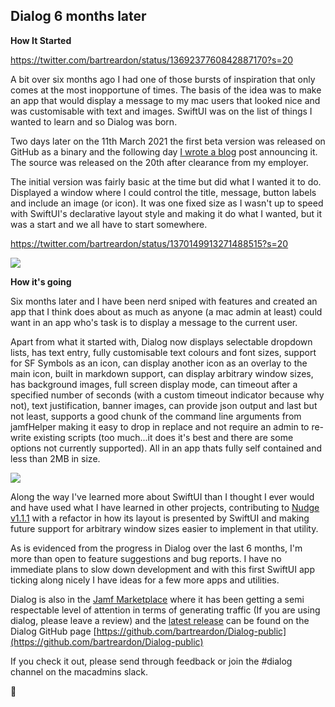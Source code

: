 ## Dialog 6 months later

**How It Started**

https://twitter.com/bartreardon/status/1369237760842887170?s=20

A bit over six months ago I had one of those bursts of inspiration that only comes at the most inopportune of times. The basis of the idea was to make an app that would display a message to my mac users that looked nice and was customisable with text and images. SwiftUI was on the list of things I wanted to learn and so Dialog was born.

Two days later on the 11th March 2021 the first beta version was released on GitHub as a binary and the following day [I wrote a blog](https://breardon.home.blog/2021/03/12/dialog-an-app-for-showing-a-dialog/) post announcing it. The source was released on the 20th after clearance from my employer.

The initial version was fairly basic at the time but did what I wanted it to do. Displayed a window where I could control the title, message, button labels and include an image (or icon). It was one fixed size as I wasn't up to speed with SwiftUI's declarative layout style and making it do what I wanted, but it was a start and we all have to start somewhere.

https://twitter.com/bartreardon/status/1370149913271488515?s=20

![](https://breardon.home.blog/wp-content/uploads/2021/09/screen-shot-2021-09-21-at-10.44.56-pm.png?w=862)

**How it's going**

Six months later and I have been nerd sniped with features and created an app that I think does about as much as anyone (a mac admin at least) could want in an app who's task is to display a message to the current user.

Apart from what it started with, Dialog now displays selectable dropdown lists, has text entry, fully customisable text colours and font sizes, support for SF Symbols as an icon, can display another icon as an overlay to the main icon, built in markdown support, can display arbitrary window sizes, has background images, full screen display mode, can timeout after a specified number of seconds (with a custom timeout indicator because why not), text justification, banner images, can provide json output and last but not least, supports a good chunk of the command line arguments from jamfHelper making it easy to drop in replace and not require an admin to re-write existing scripts (too much...it does it's best and there are some options not currently supported). All in an app thats fully self contained and less than 2MB in size.

![](https://breardon.home.blog/wp-content/uploads/2021/09/screen-shot-2021-09-21-at-11.21.15-pm.png?w=1024)

Along the way I've learned more about SwiftUI than I thought I ever would and have used what I have learned in other projects, contributing to [Nudge v1.1.1](//github.com/macadmins/nudge) with a refactor in how its layout is presented by SwiftUI and making future support for arbitrary window sizes easier to implement in that utility.

As is evidenced from the progress in Dialog over the last 6 months, I'm more than open to feature suggestions and bug reports. I have no immediate plans to slow down development and with this first SwiftUI app ticking along nicely I have ideas for a few more apps and utilities.

Dialog is also in the [Jamf Marketplace](https://marketplace.jamf.com/details/dialog) where it has been getting a semi respectable level of attention in terms of generating traffic (If you are using dialog, please leave a review) and the [latest release](https://github.com/bartreardon/Dialog-public/releases) can be found on the Dialog GitHub page [https://github.com/bartreardon/Dialog-public](https://github.com/bartreardon/Dialog-public)

If you check it out, please send through feedback or join the #dialog channel on the macadmins slack.

🙂
